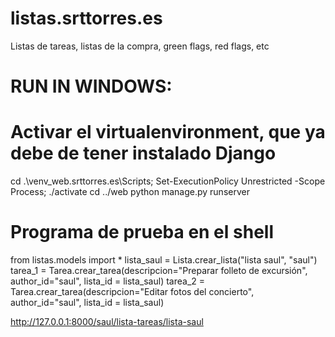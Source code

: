 # listas.srttorres.es
Listas de tareas, listas de la compra, green flags, red flags, etc




# RUN IN WINDOWS:
# Activar el virtualenvironment, que ya debe de tener instalado Django
cd .\venv_web.srttorres.es\Scripts\; Set-ExecutionPolicy Unrestricted -Scope Process; ./activate
cd ../web
python manage.py runserver



# Programa de prueba en el shell
from listas.models import *
lista_saul = Lista.crear_lista("lista saul", "saul")
tarea_1 = Tarea.crear_tarea(descripcion="Preparar folleto de excursión", author_id="saul", lista_id = lista_saul)
tarea_2 = Tarea.crear_tarea(descripcion="Editar fotos del concierto", author_id="saul", lista_id = lista_saul)

http://127.0.0.1:8000/saul/lista-tareas/lista-saul
